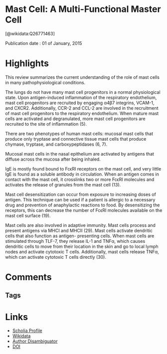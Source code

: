 
Mast Cell: A Multi-Functional Master Cell
=========================================
  
  [@wikidata:Q26771463]  
  
Publication date : 01 of January, 2015  

# Highlights
This review summarizes the current understanding of the role of mast cells in many pathophysiological conditions.

The lungs do not have many mast cell progenitors in a normal physiological state. Upon antigen-induced inflammation of the respiratory endothelium, mast cell progenitors are recruited by engaging α4β7 integrins, VCAM-1, and CXCR2. Additionally, CCR-2 and CCL-2 are involved in the recruitment of mast cell progenitors to the respiratory endothelium. When mature mast cells are activated and degranulated, more mast cell progenitors are recruited to the site of inflammation (5).

There are two phenotypes of human mast cells: mucosal mast cells that produce only tryptase and connective tissue mast cells that produce chymase, tryptase, and carboxypeptidases (6, 7).

Mucosal mast cells in the nasal epithelium are activated by antigens that diffuse across the mucosa after being inhaled.

IgE is mostly found bound to FcϵRI receptors on the mast cell, and very little IgE is found as a soluble antibody
in circulation. When an antigen comes in contact with the mast cell, it crosslinks two or more FcϵRI molecules and activates
the release of granules from the mast cell (13).

Mast cell desensitization can occur from exposure to increasing
doses of antigen. This technique can be used if a patient is allergic
to a necessary drug and prevention of anaphylactic reactions to
food. By desensitizing the receptors, this can decrease the number
of FcϵRI molecules available on the mast cell surface (19).

Mast cells are also involved in adaptive immunity. Mast
cells process and present antigens via MHCI and MHCII (29).
Mast cells activate dendritic cells that also function as antigen-
presenting cells. When mast cells are stimulated through TLF-7,
they release IL-1 and TNFα, which causes dendritic cells to move
from their location in the skin and go to local lymph nodes and
activate cytotoxic T cells. Additionally, mast cells release TNFα,
which can activate cytotoxic T cells directly (30).

# Comments

## Tags

# Links
  
 * [Scholia Profile](https://scholia.toolforge.org/work/Q26771463)  
 * [Wikidata](https://www.wikidata.org/wiki/Q26771463)  
 * [Author Disambiguator](https://author-disambiguator.toolforge.org/work_item_oauth.php?id=Q26771463&batch_id=&match=1&author_list_id=&doit=Get+author+links+for+work)  
 * [DOI](https://doi.org/10.3389/FIMMU.2015.00620)  
